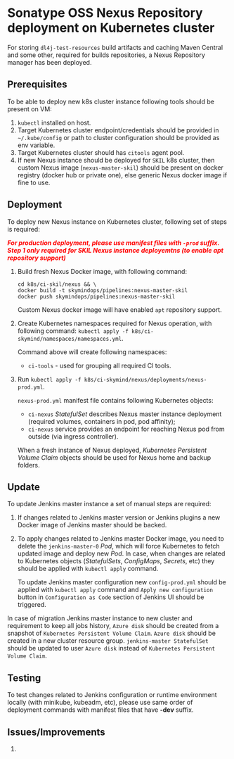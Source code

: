 # Sonatype OSS Nexus Repository deployment on Kubernetes cluster

For storing `dl4j-test-resources` build artifacts and caching Maven Central and some other, required for builds repositories, a Nexus Repository manager has been deployed.

## Prerequisites
To be able to deploy new k8s cluster instance following tools should be present on VM:
1. `kubectl` installed on host.
2. Target Kubernetes cluster endpoint/credentials should be provided in `~/.kube/config` or path to cluster configuration should be provided as env variable.
3. Target Kubernetes cluster should has `citools` agent pool.
4. If new Nexus instance should be deployed for `SKIL` k8s cluster, then custom Nexus image (`nexus-master-skil`) should be present on docker registry (docker hub or private one), else generic Nexus docker image if fine to use.

## Deployment
To deploy new Nexus instance on Kubernetes cluster, following set of steps is required:

<span style="color:red">_**For production deployment, please use manifest files with `-prod` suffix. Step 1 only required for SKIL Nexus instance deployemtns (to enable apt repository support)**_</span>
1. Build fresh Nexus Docker image, with following command:

   ```
   cd k8s/ci-skil/nexus && \
   docker build -t skymindops/pipelines:nexus-master-skil
   docker push skymindops/pipelines:nexus-master-skil
   ```

   Custom Nexus docker image will have enabled `apt` repository support.

2. Create Kubernetes namespaces required for Nexus operation, with following command:
   `kubectl apply -f k8s/ci-skymind/namespaces/namespaces.yml`.

   Command above will create following namespaces:
   * `ci-tools` - used for grouping all required CI tools.

3. Run `kubectl apply -f k8s/ci-skymind/nexus/deployments/nexus-prod.yml`.

   `nexus-prod.yml` manifest file contains following Kubernetes objects:
   * `ci-nexus` *StatefulSet* describes Nexus master instance deployment (required volumes, containers in pod, pod affinity);
   * `ci-nexus` service provides an endpoint for reaching Nexus pod from outside (via ingress controller).

   When a fresh instance of Nexus deployed, *Kubernetes Persistent Volume Claim* objects should be used for Nexus home and backup folders.

## Update
To update Jenkins master instance a set of manual steps are required:
1. If changes related to Jenkins master version or Jenkins plugins a new Docker image of Jenkins master should be backed.
2. To apply changes related to Jenkins master Docker image, you need to delete the `jenkins-master-0` *Pod*, which will force Kubernetes to fetch updated image and deploy new *Pod*.
   In case, when changes are related to Kubernetes objects (*StatefulSets*, *ConfigMaps*, *Secrets*, etc) they should be applied with `kubectl apply` command.

   To update Jenkins master configuration new `config-prod.yml` should be applied with `kubectl apply` command and `Apply new configuration` button in `Configuration as Code` section of Jenkins UI should be triggered.

In case of migration Jenkins master instance to new cluster and requirement to keep all jobs history, `Azure disk` should be created from a snapshot of `Kubernetes Persistent Volume Claim`.
`Azure disk` should be created in a new cluster resource group. `jenkins-master StatefulSet` should be updated to user `Azure disk` instead of `Kubernetes Persistent Volume Claim`.

## Testing
To test changes related to Jenkins configuration or runtime environment locally (with minikube, kubeadm, etc), please use same order of deployment commands with manifest files that have **-dev** suffix.

## Issues/Improvements
1.